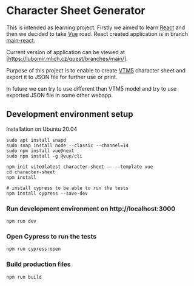 # Character Sheet Generator

This is intended as learning project. Firstly we aimed to learn [React](https://reactjs.org/) and then we decided to take [Vue](https://vuejs.org/) road. React created application is in branch [main-react](https://github.com/haterzlin/character-sheet/tree/main-react).

Current version of application can be viewed at [https://lubomir.mlich.cz/quest/branches/main/].

Purpose of this project is to enable to create [VTM5](https://whitewolf.fandom.com/wiki/Vampire:_The_Masquerade_5th_Edition) character sheet and export it to JSON file for further use or print.

In future we can try to use different than VTM5 model and try to use exported JSON file in some other webapp.

## Development environment setup

Installation on Ubuntu 20.04

    sudo apt install snapd
    sudo snap install node --classic --channel=14
    sudo npm install vue@next
    sudo npm install -g @vue/cli

    npm init vite@latest character-sheet -- --template vue
    cd character-sheet
    npm install

    # install cypress to be able to run the tests
    npm install cypress --save-dev

### Run development environment on http://localhost:3000

    npm run dev

### Open Cypress to run the tests

    npm run cypress:open

### Build production files

    npm run build
